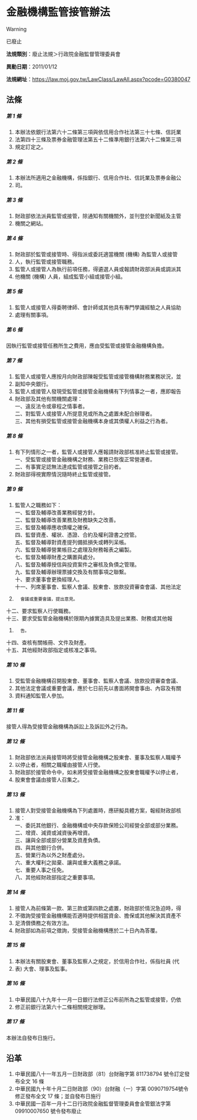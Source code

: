 # 金融機構監管接管辦法


> [!WARNING]
> 已廢止


**法規類別**：廢止法規＞行政院金融監督管理委員會

**異動日期**：2011/01/12  

**法規網址**：https://law.moj.gov.tw/LawClass/LawAll.aspx?pcode=G0380047



## 法條
##### 第 1 條
1. 本辦法依銀行法第六十二條第三項與依信用合作社法第三十七條、信託業
1. 法第四十三條及票券金融管理法第五十二條準用銀行法第六十二條第三項
1. 規定訂定之。

##### 第 2 條
1. 本辦法所適用之金融機構，係指銀行、信用合作社、信託業及票券金融公
1. 司。

##### 第 3 條
1. 財政部依法派員監管或接管，除通知有關機關外，並刊登於新聞紙及主管
1. 機關之網站。

##### 第 4 條
1. 財政部於監管或接管時、得指派或委託適當機關 (機構) 為監管人或接管
1. 人，執行監管或接管職務。
1. 監管人或接管人為執行前項任務，得遴選人員或報請財政部派員或調派其
1. 他機關 (機構) 人員，組成監管小組或接管小組。

##### 第 5 條
1. 監管人或接管人得委聘律師、會計師或其他具有專門學識經驗之人員協助
1. 處理有關事項。

##### 第 6 條
因執行監管或接管任務所生之費用，應由受監管或接管金融機構負擔。

##### 第 7 條
1. 監管人或接管人應按月向財政部陳報受監管或接管機構財務業務狀況，並
1. 副知中央銀行。
1. 監管人或接管人發現受監管或接管金融機構有下列情事之一者，應即報告
1. 財政部及其他有關機關處理：  
一、違反法令或章程之情事者。  
二、對監管人或接管人所提意見或所為之處置未配合辦理者。  
三、其他有損受監管或接管金融機構本身或其債權人利益之行為者。

##### 第 8 條
1. 有下列情形之一者，監管人或接管人應報請財政部核准終止監管或接管。  
一、受監管或接管金融機構之財務、業務已恢復正常營運者。  
二、有事實足認無法達成監管或接管之目的者。
1. 財政部得視實際情況隨時終止監管或接管。

##### 第 9 條
1. 監管人之職務如下：  
一、監督及輔導改善業務經營方針。  
二、監督及輔導改善業務及財務缺失之改善。  
三、監督及輔導應收債權之確保。  
四、監督資產、權狀、憑證、合約及權利證書之控管。  
五、監督及輔導對資產提列備抵損失或轉列呆帳。  
六、監督及輔導營業帳目之處理及財務報表之編製。  
七、監督及輔導財產之購置與處分。  
八、監督及輔導授信與投資案件之審核及負債之管理。  
九、監督及輔導辦理票據交換及有關事項之聯繫。  
十、要求董事會更換經理人。  
十一、列席董事會、監察人會議、股東會、放款投資審查會議、其他法定
1.       會議或重要會議，提出意見。  
十二、要求監察人行使職務。  
十三、要求受監管金融機構於限期內據實造具及提出業務、財務或其他報
1.       告。  
十四、查核有關帳冊、文件及財產。  
十五、其他經財政部指定或核准之事項。

##### 第 10 條
1. 受監管金融機構召開股東會、董事會、監察人會議、放款投資審查會議、
1. 其他法定會議或重要會議，應於七日前先以書面將開會事由、內容及有關
1. 資料通知監管人參加。

##### 第 11 條
接管人得為受接管金融機構為訴訟上及訴訟外之行為。

##### 第 12 條
1. 財政部依法派員接管時將受接管金融機構之股東會、董事及監察人職權予
1. 以停止者，相關之職權由接管人行使。
1. 財政部於接管命令中，如未將受接管金融機構之股東會職權予以停止者，
1. 股東會會議由接管人召集之。

##### 第 13 條
1. 接管人對受接管金融機構為下列處置時，應研擬具體方案，報經財政部核
1. 准：  
一、委託其他銀行、金融機構或中央存款保險公司經營全部或部分業務。  
二、增資、減資或減資後再增資。  
三、讓與全部或部分營業及資產負債。  
四、與其他銀行合併。  
五、營業行為以外之財產處分。  
六、重大權利之拋棄、讓與或重大義務之承諾。  
七、重要人事之任免。  
八、其他經財政部指定之重要事項。

##### 第 14 條
1. 接管人為前條第一款、第三款或第四款之處置，財政部於情況急迫時，得
1. 不徵詢受接管金融機構能否適時提供相當資金、擔保或其他解決其資產不
1. 足清償債務之有效方法。
1. 財政部如為前項之徵詢，受接管金融機構應於二十日內為答覆。

##### 第 15 條
1. 本辦法有關股東會、董事及監察人之規定，於信用合作社，係指社員 (代
1. 表) 大會、理事及監事。

##### 第 16 條
1. 中華民國八十九年十一月一日銀行法修正公布前所為之監管或接管，仍依
1. 修正前銀行法第六十二條相關規定辦理。

##### 第 17 條
本辦法自發布日施行。

## 沿革
1. 中華民國八十一年五月一日財政部（81）台財融字第 811738794  號令訂定發布全文 16 條
1. 中華民國九十年十月二日財政部（90）台財融（一）字第 0090719754號令修正發布全文 17 條；並自發布日施行
1. 中華民國一百年一月十二日行政院金融監督管理委員會金管銀法字第 09910007650  號令發布廢止
